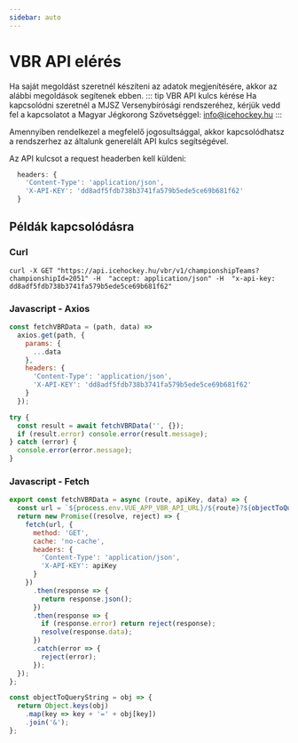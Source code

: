 ```yaml
---
sidebar: auto
---
```


# VBR API elérés
Ha saját megoldást szeretnél készíteni az adatok megjenítésére, akkor az alábbi megoldások segítenek ebben.
::: tip VBR API kulcs kérése
Ha kapcsolódni szeretnél a MJSZ Versenybírósági rendszeréhez, kérjük vedd fel a kapcsolatot a Magyar Jégkorong Szövetséggel: [info@icehockey.hu](mailto:info@icehockey.hu)
:::

Amennyiben rendelkezel a megfelelő jogosultsággal, akkor kapcsolódhatsz a rendszerhez az általunk generelált API kulcs segítségével.

Az API kulcsot a request headerben kell küldeni:
``` js
  headers: {
    'Content-Type': 'application/json',
    'X-API-KEY': 'dd8adf5fdb738b3741fa579b5ede5ce69b681f62'
  }
```

## Példák kapcsolódásra

### Curl
```
curl -X GET "https://api.icehockey.hu/vbr/v1/championshipTeams?championshipId=2051" -H  "accept: application/json" -H  "x-api-key: dd8adf5fdb738b3741fa579b5ede5ce69b681f62"
```
### Javascript - Axios
``` js
const fetchVBRData = (path, data) =>
  axios.get(path, {
    params: {
      ...data
    },
    headers: {
      'Content-Type': 'application/json',
      'X-API-KEY': 'dd8adf5fdb738b3741fa579b5ede5ce69b681f62'
    }
  });

try {
  const result = await fetchVBRData('', {});
  if (result.error) console.error(result.message);
} catch (error) {
  console.error(error.message);
}
```

### Javascript - Fetch
``` js
export const fetchVBRData = async (route, apiKey, data) => {
  const url = `${process.env.VUE_APP_VBR_API_URL}/${route}?${objectToQueryString(data)}`;
  return new Promise((resolve, reject) => {
    fetch(url, {
      method: 'GET',
      cache: 'no-cache',
      headers: {
        'Content-Type': 'application/json',
        'X-API-KEY': apiKey
      }
    })
      .then(response => {
        return response.json();
      })
      .then(response => {
        if (response.error) return reject(response);
        resolve(response.data);
      })
      .catch(error => {
        reject(error);
      });
  });
};

const objectToQueryString = obj => {
  return Object.keys(obj)
    .map(key => key + '=' + obj[key])
    .join('&');
};
```
